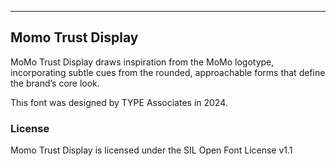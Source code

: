 ----

## Momo Trust Display

MoMo Trust Display draws inspiration from the MoMo logotype, incorporating subtle cues from the rounded, approachable forms that define the brand’s core look.

This font was designed by TYPE Associates in 2024.

### License

Momo Trust Display is licensed under the SIL Open Font License v1.1
